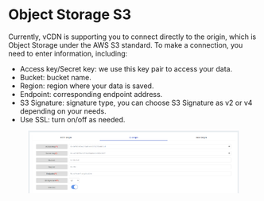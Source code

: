 # Object Storage S3

Currently, vCDN is supporting you to connect directly to the origin, which is Object Storage under the AWS S3 standard. To make a connection, you need to enter information, including:&#x20;

* Access key/Secret key: we use this key pair to access your data.&#x20;
* Bucket: bucket name.&#x20;
* Region: region where your data is saved.&#x20;
* Endpoint: corresponding endpoint address.&#x20;
* S3 Signature: signature type, you can choose S3 Signature as v2 or v4 depending on your needs.&#x20;
* Use SSL: turn on/off as needed.

<figure><img src="../../.gitbook/assets/image (186).png" alt=""><figcaption></figcaption></figure>
